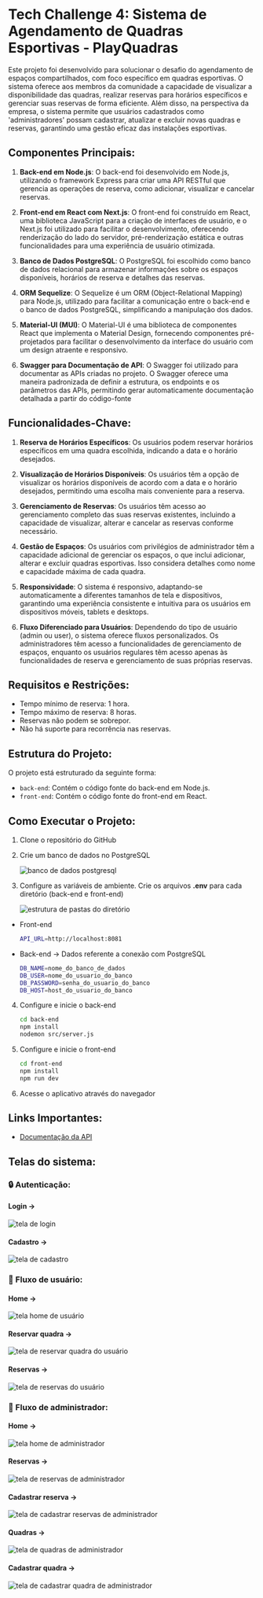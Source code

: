 # Tech Challenge 4: Sistema de Agendamento de Quadras Esportivas - PlayQuadras

Este projeto foi desenvolvido para solucionar o desafio do agendamento de espaços compartilhados, com foco específico em quadras esportivas. O sistema oferece aos membros da comunidade a capacidade de visualizar a disponibilidade das quadras, realizar reservas para horários específicos e gerenciar suas reservas de forma eficiente. Além disso, na perspectiva da empresa, o sistema permite que usuários cadastrados como 'administradores' possam cadastrar, atualizar e excluir novas quadras e reservas, garantindo uma gestão eficaz das instalações esportivas.

## Componentes Principais:

1. **Back-end em Node.js**: O back-end foi desenvolvido em Node.js, utilizando o framework Express para criar uma API RESTful que gerencia as operações de reserva, como adicionar, visualizar e cancelar reservas.

2. **Front-end em React com Next.js**: O front-end foi construído em React, uma biblioteca JavaScript para a criação de interfaces de usuário, e o Next.js foi utilizado para facilitar o desenvolvimento, oferecendo renderização do lado do servidor, pré-renderização estática e outras funcionalidades para uma experiência de usuário otimizada.

3. **Banco de Dados PostgreSQL**: O PostgreSQL foi escolhido como banco de dados relacional para armazenar informações sobre os espaços disponíveis, horários de reserva e detalhes das reservas.

4. **ORM Sequelize**: O Sequelize é um ORM (Object-Relational Mapping) para Node.js, utilizado para facilitar a comunicação entre o back-end e o banco de dados PostgreSQL, simplificando a manipulação dos dados.

5. **Material-UI (MUI)**: O Material-UI é uma biblioteca de componentes React que implementa o Material Design, fornecendo componentes pré-projetados para facilitar o desenvolvimento da interface do usuário com um design atraente e responsivo.

5. **Swagger para Documentação de API**: O Swagger foi utilizado para documentar as APIs criadas no projeto. O Swagger oferece uma maneira padronizada de definir a estrutura, os endpoints e os parâmetros das APIs, permitindo gerar automaticamente documentação detalhada a partir do código-fonte

## Funcionalidades-Chave:

1. **Reserva de Horários Específicos**: Os usuários podem reservar horários específicos em uma quadra escolhida, indicando a data e o horário desejados.

2. **Visualização de Horários Disponíveis**: Os usuários têm a opção de visualizar os horários disponíveis de acordo com a data e o horário desejados, permitindo uma escolha mais conveniente para a reserva.

3. **Gerenciamento de Reservas**: Os usuários têm acesso ao gerenciamento completo das suas reservas existentes, incluindo a capacidade de visualizar, alterar e cancelar as reservas conforme necessário.

4. **Gestão de Espaços**: Os usuários com privilégios de administrador têm a capacidade adicional de gerenciar os espaços, o que inclui adicionar, alterar e excluir quadras esportivas. Isso considera detalhes como nome e capacidade máxima de cada quadra.

5. **Responsividade**: O sistema é responsivo, adaptando-se automaticamente a diferentes tamanhos de tela e dispositivos, garantindo uma experiência consistente e intuitiva para os usuários em dispositivos móveis, tablets e desktops.

6. **Fluxo Diferenciado para Usuários**: Dependendo do tipo de usuário (admin ou user), o sistema oferece fluxos personalizados. Os administradores têm acesso a funcionalidades de gerenciamento de espaços, enquanto os usuários regulares têm acesso apenas às funcionalidades de reserva e gerenciamento de suas próprias reservas.

## Requisitos e Restrições:

- Tempo mínimo de reserva: 1 hora.
- Tempo máximo de reserva: 8 horas.
- Reservas não podem se sobrepor.
- Não há suporte para recorrência nas reservas.

## Estrutura do Projeto:

O projeto está estruturado da seguinte forma:

- `back-end`: Contém o código fonte do back-end em Node.js.
- `front-end`: Contém o código fonte do front-end em React.

## Como Executar o Projeto:

1. Clone o repositório do GitHub

2. Crie um banco de dados no PostgreSQL

    ![banco de dados postgresql](assets-readme/bd.png)

3. Configure as variáveis de ambiente. Crie os arquivos **.env** para cada diretório (back-end e front-end)

    ![estrutura de pastas do diretório](assets-readme/env.png)

- Front-end
    ```bash
   API_URL=http://localhost:8081
   ```

- Back-end -> Dados referente a conexão com PostgreSQL
    ```bash
    DB_NAME=nome_do_banco_de_dados
    DB_USER=nome_do_usuario_do_banco
    DB_PASSWORD=senha_do_usuario_do_banco
    DB_HOST=host_do_usuario_do_banco
    ```

4. Configure e inicie o back-end
   ```bash
   cd back-end
   npm install
   nodemon src/server.js
   ```

5. Configure e inicie o front-end
    ```bash
    cd front-end
    npm install
    npm run dev
    ```

6. Acesse o aplicativo através do navegador

## Links Importantes:
- [Documentação da API](https://github.com/laraberns/tech-challenge-4/blob/main/back-end/src/swagger.json)

## Telas do sistema:

### 🔒 Autenticação:
#### Login ->
![tela de login](assets-readme/login.png)
#### Cadastro ->
![tela de cadastro](assets-readme/registro.png)

### 👤 Fluxo de usuário:
#### Home ->
![tela home de usuário](assets-readme/userHome.png)
#### Reservar quadra ->
![tela de reservar quadra do usuário](assets-readme/userReservar.png)
#### Reservas ->
![tela de reservas do usuário](assets-readme/userReservas.png)

### 📝 Fluxo de administrador:
#### Home ->
![tela home de administrador](assets-readme/adminHome.png)
#### Reservas ->
![tela de reservas de administrador](assets-readme/adminReservas.png)
#### Cadastrar reserva ->
![tela de cadastrar reservas de administrador](assets-readme/adminReservar.png)
#### Quadras ->
![tela de quadras de administrador](assets-readme/AdminQuadras.png)
#### Cadastrar quadra ->
![tela de cadastrar quadra de administrador](assets-readme/adminNovaQuadra.png)
